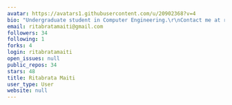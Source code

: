 ```yaml
---
avatar: https://avatars1.githubusercontent.com/u/20902368?v=4
bio: "Undergraduate student in Computer Engineering.\r\nContact me at ritabratamaiti@gmail.com"
email: ritabratamaiti@gmail.com
followers: 34
following: 1
forks: 4
login: ritabratamaiti
open_issues: null
public_repos: 34
stars: 48
title: Ritabrata Maiti
user_type: User
website: null
---
```

